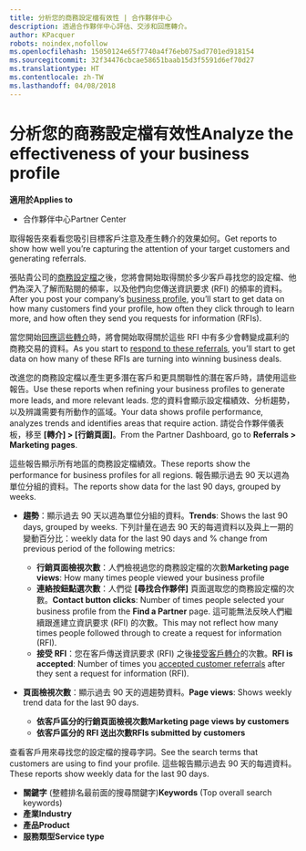 ```yaml
---
title: 分析您的商務設定檔有效性 | 合作夥伴中心
description: 透過合作夥伴中心評估、交涉和回應轉介。
author: KPacquer
robots: noindex,nofollow
ms.openlocfilehash: 15050124e65f7740a4f76eb075ad7701ed918154
ms.sourcegitcommit: 32f34476cbcae58651baab15d3f5591d6ef70d27
ms.translationtype: HT
ms.contentlocale: zh-TW
ms.lasthandoff: 04/08/2018
---
```

# <a name="analyze-the-effectiveness-of-your-business-profile"></a><span data-ttu-id="212bd-103">分析您的商務設定檔有效性</span><span class="sxs-lookup"><span data-stu-id="212bd-103">Analyze the effectiveness of your business profile</span></span>
<!-- 
https://go.microsoft.com/fwlink/?linkid=849120
-->

**<span data-ttu-id="212bd-104">適用於</span><span class="sxs-lookup"><span data-stu-id="212bd-104">Applies to</span></span>**

-  <span data-ttu-id="212bd-105">合作夥伴中心</span><span class="sxs-lookup"><span data-stu-id="212bd-105">Partner Center</span></span>

<span data-ttu-id="212bd-106">取得報告來看看您吸引目標客戶注意及產生轉介的效果如何。</span><span class="sxs-lookup"><span data-stu-id="212bd-106">Get reports to show how well you’re capturing the attention of your target customers and generating referrals.</span></span>

<span data-ttu-id="212bd-107">張貼貴公司的[商務設定檔](create-a-marketing-profile.md)之後，您將會開始取得關於多少客戶尋找您的設定檔、他們為深入了解而點閱的頻率，以及他們向您傳送資訊要求 (RFI) 的頻率的資料。</span><span class="sxs-lookup"><span data-stu-id="212bd-107">After you post your company’s [business profile](create-a-marketing-profile.md), you’ll start to get data on how many customers find your profile, how often they click through to learn more, and how often they send you requests for information (RFIs).</span></span> 

<span data-ttu-id="212bd-108">當您開始[回應這些轉介](responding-to-referrals.md)時，將會開始取得關於這些 RFI 中有多少會轉變成贏利的商務交易的資料。</span><span class="sxs-lookup"><span data-stu-id="212bd-108">As you start to [respond to these referrals](responding-to-referrals.md), you’ll start to get data on how many of these RFIs are turning into winning business deals.</span></span>

<span data-ttu-id="212bd-109">改進您的商務設定檔以產生更多潛在客戶和更具關聯性的潛在客戶時，請使用這些報告。</span><span class="sxs-lookup"><span data-stu-id="212bd-109">Use these reports when refining your business profiles to generate more leads, and more relevant leads.</span></span> <span data-ttu-id="212bd-110">您的資料會顯示設定檔績效、分析趨勢，以及辨識需要有所動作的區域。</span><span class="sxs-lookup"><span data-stu-id="212bd-110">Your data shows profile performance, analyzes trends and identifies areas that require action.</span></span> <span data-ttu-id="212bd-111">請從合作夥伴儀表板，移至 **\[轉介\] > \[行銷頁面\]**。</span><span class="sxs-lookup"><span data-stu-id="212bd-111">From the Partner Dashboard, go to **Referrals > Marketing pages**.</span></span>

<span data-ttu-id="212bd-112">這些報告顯示所有地區的商務設定檔績效。</span><span class="sxs-lookup"><span data-stu-id="212bd-112">These reports show the performance for business profiles for all regions.</span></span> <span data-ttu-id="212bd-113">報告顯示過去 90 天以週為單位分組的資料。</span><span class="sxs-lookup"><span data-stu-id="212bd-113">The reports show data for the last 90 days, grouped by weeks.</span></span>

*  <span data-ttu-id="212bd-114">**趨勢**：顯示過去 90 天以週為單位分組的資料。</span><span class="sxs-lookup"><span data-stu-id="212bd-114">**Trends**: Shows the last 90 days, grouped by weeks.</span></span> <span data-ttu-id="212bd-115">下列計量在過去 90 天的每週資料以及與上一期的變動百分比：</span><span class="sxs-lookup"><span data-stu-id="212bd-115">weekly data for the last 90 days and % change from previous period of the following metrics:</span></span>

   * <span data-ttu-id="212bd-116">**行銷頁面檢視次數**：人們檢視過您的商務設定檔的次數</span><span class="sxs-lookup"><span data-stu-id="212bd-116">**Marketing page views**: How many times people viewed your business profile</span></span>
   * <span data-ttu-id="212bd-117">**連絡按鈕點選次數**：人們從 **\[尋找合作夥伴\]** 頁面選取您的商務設定檔的次數。</span><span class="sxs-lookup"><span data-stu-id="212bd-117">**Contact button clicks**: Number of times people selected your business profile from the **Find a Partner** page.</span></span> <span data-ttu-id="212bd-118">這可能無法反映人們繼續跟進建立資訊要求 (RFI) 的次數。</span><span class="sxs-lookup"><span data-stu-id="212bd-118">This may not reflect how many times people followed through to create a request for information (RFI).</span></span>
   * <span data-ttu-id="212bd-119">**接受 RFI**：您在客戶傳送資訊要求 (RFI) 之後[接受客戶轉介](responding-to-referrals.md)的次數。</span><span class="sxs-lookup"><span data-stu-id="212bd-119">**RFI is accepted**: Number of times you [accepted customer referrals](responding-to-referrals.md) after they sent a request for information (RFI).</span></span>


*  <span data-ttu-id="212bd-120">**頁面檢視次數**：顯示過去 90 天的週趨勢資料。</span><span class="sxs-lookup"><span data-stu-id="212bd-120">**Page views**: Shows weekly trend data for the last 90 days.</span></span>
   *  **<span data-ttu-id="212bd-121">依客戶區分的行銷頁面檢視次數</span><span class="sxs-lookup"><span data-stu-id="212bd-121">Marketing page views by customers</span></span>**
   *  **<span data-ttu-id="212bd-122">依客戶區分的 RFI 送出次數</span><span class="sxs-lookup"><span data-stu-id="212bd-122">RFIs submitted by customers</span></span>**

<span data-ttu-id="212bd-123">查看客戶用來尋找您的設定檔的搜尋字詞。</span><span class="sxs-lookup"><span data-stu-id="212bd-123">See the search terms that customers are using to find your profile.</span></span> <span data-ttu-id="212bd-124">這些報告顯示過去 90 天的每週資料。</span><span class="sxs-lookup"><span data-stu-id="212bd-124">These reports show weekly data for the last 90 days.</span></span>

*  <span data-ttu-id="212bd-125">**關鍵字** (整體排名最前面的搜尋關鍵字)</span><span class="sxs-lookup"><span data-stu-id="212bd-125">**Keywords** (Top overall search keywords)</span></span> 
*  **<span data-ttu-id="212bd-126">產業</span><span class="sxs-lookup"><span data-stu-id="212bd-126">Industry</span></span>**
*  **<span data-ttu-id="212bd-127">產品</span><span class="sxs-lookup"><span data-stu-id="212bd-127">Product</span></span>**
*  **<span data-ttu-id="212bd-128">服務類型</span><span class="sxs-lookup"><span data-stu-id="212bd-128">Service type</span></span>**

